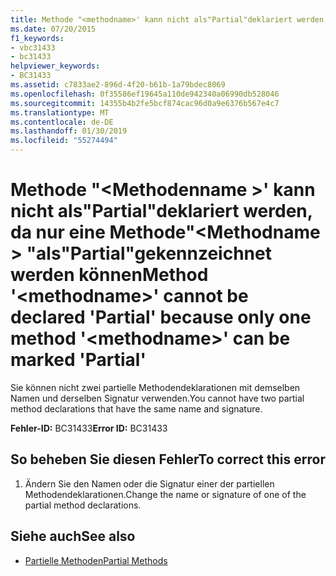 ```yaml
---
title: Methode "<methodname>' kann nicht als"Partial"deklariert werden, da nur eine Methode"<methodname>"als"Partial"gekennzeichnet werden können
ms.date: 07/20/2015
f1_keywords:
- vbc31433
- bc31433
helpviewer_keywords:
- BC31433
ms.assetid: c7833ae2-896d-4f20-b61b-1a79bdec8069
ms.openlocfilehash: 0f35586ef19645a110de942340a06990db528046
ms.sourcegitcommit: 14355b4b2fe5bcf874cac96d0a9e6376b567e4c7
ms.translationtype: MT
ms.contentlocale: de-DE
ms.lasthandoff: 01/30/2019
ms.locfileid: "55274494"
---
```

# <a name="method-methodname-cannot-be-declared-partial-because-only-one-method-methodname-can-be-marked-partial"></a><span data-ttu-id="1e0a7-102">Methode "\<Methodenname >' kann nicht als"Partial"deklariert werden, da nur eine Methode"\<Methodname > "als"Partial"gekennzeichnet werden können</span><span class="sxs-lookup"><span data-stu-id="1e0a7-102">Method '\<methodname>' cannot be declared 'Partial' because only one method '\<methodname>' can be marked 'Partial'</span></span>
<span data-ttu-id="1e0a7-103">Sie können nicht zwei partielle Methodendeklarationen mit demselben Namen und derselben Signatur verwenden.</span><span class="sxs-lookup"><span data-stu-id="1e0a7-103">You cannot have two partial method declarations that have the same name and signature.</span></span>  
  
 <span data-ttu-id="1e0a7-104">**Fehler-ID:** BC31433</span><span class="sxs-lookup"><span data-stu-id="1e0a7-104">**Error ID:** BC31433</span></span>  
  
## <a name="to-correct-this-error"></a><span data-ttu-id="1e0a7-105">So beheben Sie diesen Fehler</span><span class="sxs-lookup"><span data-stu-id="1e0a7-105">To correct this error</span></span>  
  
1.  <span data-ttu-id="1e0a7-106">Ändern Sie den Namen oder die Signatur einer der partiellen Methodendeklarationen.</span><span class="sxs-lookup"><span data-stu-id="1e0a7-106">Change the name or signature of one of the partial method declarations.</span></span>  
  
## <a name="see-also"></a><span data-ttu-id="1e0a7-107">Siehe auch</span><span class="sxs-lookup"><span data-stu-id="1e0a7-107">See also</span></span>
- [<span data-ttu-id="1e0a7-108">Partielle Methoden</span><span class="sxs-lookup"><span data-stu-id="1e0a7-108">Partial Methods</span></span>](../../visual-basic/programming-guide/language-features/procedures/partial-methods.md)
